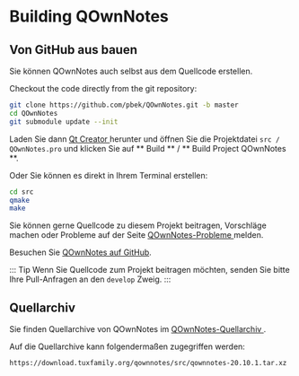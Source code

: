 # Building QOwnNotes

## Von GitHub aus bauen

Sie können QOwnNotes auch selbst aus dem Quellcode erstellen.

Checkout the code directly from the git repository:

```bash
git clone https://github.com/pbek/QOwnNotes.git -b master
cd QOwnNotes
git submodule update --init
```

Laden Sie dann [ Qt Creator ](https://www.qt.io/download-open-source) herunter und öffnen Sie die Projektdatei ` src / QOwnNotes.pro ` und klicken Sie auf ** Build ** / ** Build Project QOwnNotes **.

Oder Sie können es direkt in Ihrem Terminal erstellen:

```bash
cd src
qmake
make
```

Sie können gerne Quellcode zu diesem Projekt beitragen, Vorschläge machen oder Probleme auf der Seite [ QOwnNotes-Probleme ](https://github.com/pbek/QOwnNotes/issues) melden.

Besuchen Sie [ QOwnNotes auf GitHub](https://github.com/pbek/QOwnNotes).

::: Tip Wenn Sie Quellcode zum Projekt beitragen möchten, senden Sie bitte Ihre Pull-Anfragen an den `develop` Zweig. :::

## Quellarchiv

Sie finden Quellarchive von QOwnNotes im [ QOwnNotes-Quellarchiv ](https://download.tuxfamily.org/qownnotes/src/).

Auf die Quellarchive kann folgendermaßen zugegriffen werden:

`https://download.tuxfamily.org/qownnotes/src/qownnotes-20.10.1.tar.xz`
